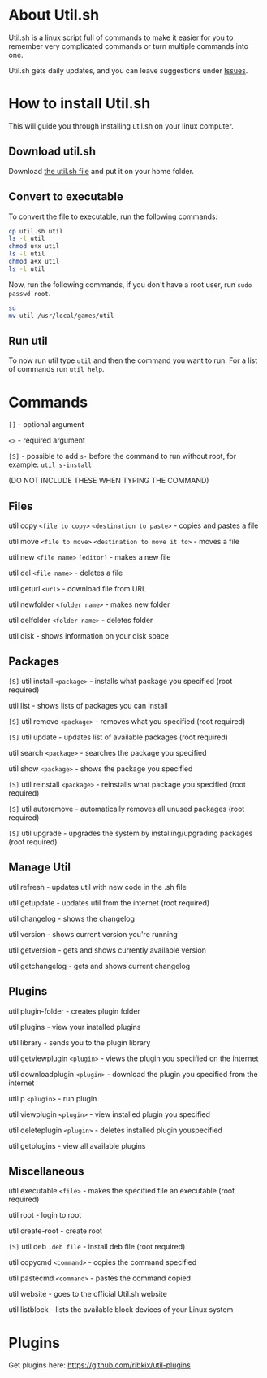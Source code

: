 About Util.sh
=

Util.sh is a linux script full of commands to make it easier for you to remember very complicated commands or turn multiple commands into one.

Util.sh gets daily updates, and you can leave suggestions under [Issues](https://github.com/ribkix/util/issues).

How to install Util.sh
=

This will guide you through installing util.sh on your linux computer.

Download util.sh
-

Download [the util.sh file](https://raw.githubusercontent.com/ribkix/util/master/util.sh) and put it on your home folder.

Convert to executable
-

To convert the file to executable, run the following commands:
```sh
cp util.sh util
ls -l util
chmod u+x util
ls -l util
chmod a+x util
ls -l util
```
Now, run the following commands, if you don't have a root user, run `sudo passwd root`.
```sh
su
mv util /usr/local/games/util
```

Run util
-

To now run util type `util` and then the command you want to run.
For a list of commands run `util help`.

Commands
=

`[]` - optional argument

`<>` - required argument

`[S]` - possible to add `s-` before the command to run without root, for example: `util s-install`

\(DO NOT INCLUDE THESE WHEN TYPING THE COMMAND)

Files
-

util copy `<file to copy>` `<destination to paste>` - copies and pastes a file
  
util move `<file to move>` `<destination to move it to>` - moves a file
  
util new `<file name>` `[editor]` - makes a new file
  
util del `<file name>` - deletes a file

util geturl `<url>` - download file from URL

util newfolder `<folder name>` - makes new folder

util delfolder `<folder name>` - deletes folder

util disk - shows information on your disk space

Packages
-

`[S]` util install `<package>` - installs what package you specified (root required)
  
util list - shows lists of packages you can install

`[S]` util remove `<package>` - removes what you specified (root required)
  
`[S]` util update - updates list of available packages (root required)

util search `<package>` - searches the package you specified
  
util show `<package>` - shows the package you specified
  
`[S]` util reinstall `<package>` - reinstalls what package you specified (root required)
  
`[S]` util autoremove - automatically removes all unused packages (root required)

`[S]` util upgrade - upgrades the system by installing/upgrading packages (root required)

Manage Util
-

util refresh - updates util with new code in the .sh file

util getupdate - updates util from the internet (root required)

util changelog - shows the changelog

util version - shows current version you're running

util getversion - gets and shows currently available version

util getchangelog - gets and shows current changelog

Plugins
-

util plugin-folder - creates plugin folder

util plugins - view your installed plugins

util library - sends you to the plugin library

util getviewplugin `<plugin>` - views the plugin you specified on the internet

util downloadplugin `<plugin>` - download the plugin you specified from the internet

util p `<plugin>` - run plugin

util viewplugin `<plugin>` - view installed plugin you specified

util deleteplugin `<plugin>` - deletes installed plugin youspecified

util getplugins - view all available plugins

Miscellaneous
-

util executable `<file>` - makes the specified file an executable (root required)
  
util root - login to root

util create-root - create root

`[S]` util deb `.deb file` - install deb file (root required)

util copycmd `<command>` - copies the command specified

util pastecmd `<command>` - pastes the command copied

util website - goes to the official Util.sh website

util listblock - lists the available block devices of your Linux system

Plugins
=

Get plugins here: https://github.com/ribkix/util-plugins
